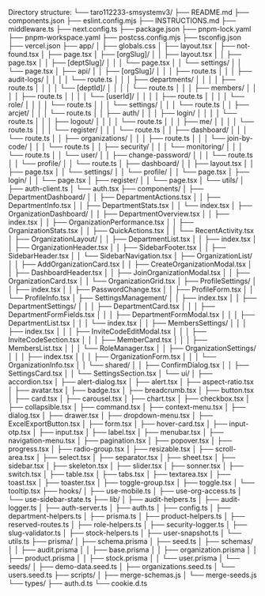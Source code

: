 Directory structure:
└── taro112233-smsystemv3/
    ├── README.md
    ├── components.json
    ├── eslint.config.mjs
    ├── INSTRUCTIONS.md
    ├── middleware.ts
    ├── next.config.ts
    ├── package.json
    ├── pnpm-lock.yaml
    ├── pnpm-workspace.yaml
    ├── postcss.config.mjs
    ├── tsconfig.json
    ├── vercel.json
    ├── app/
    │   ├── globals.css
    │   ├── layout.tsx
    │   ├── not-found.tsx
    │   ├── page.tsx
    │   ├── [orgSlug]/
    │   │   ├── layout.tsx
    │   │   ├── page.tsx
    │   │   ├── [deptSlug]/
    │   │   │   └── page.tsx
    │   │   └── settings/
    │   │       └── page.tsx
    │   ├── api/
    │   │   ├── [orgSlug]/
    │   │   │   ├── route.ts
    │   │   │   ├── audit-logs/
    │   │   │   │   └── route.ts
    │   │   │   ├── departments/
    │   │   │   │   ├── route.ts
    │   │   │   │   └── [deptId]/
    │   │   │   │       └── route.ts
    │   │   │   ├── members/
    │   │   │   │   ├── route.ts
    │   │   │   │   └── [userId]/
    │   │   │   │       ├── route.ts
    │   │   │   │       └── role/
    │   │   │   │           └── route.ts
    │   │   │   └── settings/
    │   │   │       └── route.ts
    │   │   ├── arcjet/
    │   │   │   └── route.ts
    │   │   ├── auth/
    │   │   │   ├── login/
    │   │   │   │   └── route.ts
    │   │   │   ├── logout/
    │   │   │   │   └── route.ts
    │   │   │   ├── me/
    │   │   │   │   └── route.ts
    │   │   │   └── register/
    │   │   │       └── route.ts
    │   │   ├── dashboard/
    │   │   │   └── route.ts
    │   │   ├── organizations/
    │   │   │   ├── route.ts
    │   │   │   └── join-by-code/
    │   │   │       └── route.ts
    │   │   ├── security/
    │   │   │   └── monitoring/
    │   │   │       └── route.ts
    │   │   └── user/
    │   │       ├── change-password/
    │   │       │   └── route.ts
    │   │       └── profile/
    │   │           └── route.ts
    │   ├── dashboard/
    │   │   ├── layout.tsx
    │   │   ├── page.tsx
    │   │   └── settings/
    │   │       └── profile/
    │   │           └── page.tsx
    │   ├── login/
    │   │   └── page.tsx
    │   ├── register/
    │   │   └── page.tsx
    │   └── utils/
    │       ├── auth-client.ts
    │       └── auth.tsx
    ├── components/
    │   ├── DepartmentDashboard/
    │   │   ├── DepartmentActions.tsx
    │   │   ├── DepartmentInfo.tsx
    │   │   ├── DepartmentStats.tsx
    │   │   └── index.tsx
    │   ├── OrganizationDashboard/
    │   │   ├── DepartmentOverview.tsx
    │   │   ├── index.tsx
    │   │   ├── OrganizationPerformance.tsx
    │   │   ├── OrganizationStats.tsx
    │   │   ├── QuickActions.tsx
    │   │   └── RecentActivity.tsx
    │   ├── OrganizationLayout/
    │   │   ├── DepartmentList.tsx
    │   │   ├── index.tsx
    │   │   ├── OrganizationHeader.tsx
    │   │   ├── SidebarFooter.tsx
    │   │   ├── SidebarHeader.tsx
    │   │   └── SidebarNavigation.tsx
    │   ├── OrganizationList/
    │   │   ├── AddOrganizationCard.tsx
    │   │   ├── CreateOrganizationModal.tsx
    │   │   ├── DashboardHeader.tsx
    │   │   ├── JoinOrganizationModal.tsx
    │   │   ├── OrganizationCard.tsx
    │   │   └── OrganizationGrid.tsx
    │   ├── ProfileSettings/
    │   │   ├── index.tsx
    │   │   ├── PasswordChange.tsx
    │   │   ├── ProfileForm.tsx
    │   │   └── ProfileInfo.tsx
    │   ├── SettingsManagement/
    │   │   ├── index.tsx
    │   │   ├── DepartmentSettings/
    │   │   │   ├── DepartmentCard.tsx
    │   │   │   ├── DepartmentFormFields.tsx
    │   │   │   ├── DepartmentFormModal.tsx
    │   │   │   ├── DepartmentList.tsx
    │   │   │   └── index.tsx
    │   │   ├── MembersSettings/
    │   │   │   ├── index.tsx
    │   │   │   ├── InviteCodeEditModal.tsx
    │   │   │   ├── InviteCodeSection.tsx
    │   │   │   ├── MemberCard.tsx
    │   │   │   ├── MembersList.tsx
    │   │   │   └── RoleManager.tsx
    │   │   ├── OrganizationSettings/
    │   │   │   ├── index.tsx
    │   │   │   ├── OrganizationForm.tsx
    │   │   │   └── OrganizationInfo.tsx
    │   │   └── shared/
    │   │       ├── ConfirmDialog.tsx
    │   │       ├── SettingsCard.tsx
    │   │       └── SettingsSection.tsx
    │   └── ui/
    │       ├── accordion.tsx
    │       ├── alert-dialog.tsx
    │       ├── alert.tsx
    │       ├── aspect-ratio.tsx
    │       ├── avatar.tsx
    │       ├── badge.tsx
    │       ├── breadcrumb.tsx
    │       ├── button.tsx
    │       ├── card.tsx
    │       ├── carousel.tsx
    │       ├── chart.tsx
    │       ├── checkbox.tsx
    │       ├── collapsible.tsx
    │       ├── command.tsx
    │       ├── context-menu.tsx
    │       ├── dialog.tsx
    │       ├── drawer.tsx
    │       ├── dropdown-menu.tsx
    │       ├── ExcelExportButton.tsx
    │       ├── form.tsx
    │       ├── hover-card.tsx
    │       ├── input-otp.tsx
    │       ├── input.tsx
    │       ├── label.tsx
    │       ├── menubar.tsx
    │       ├── navigation-menu.tsx
    │       ├── pagination.tsx
    │       ├── popover.tsx
    │       ├── progress.tsx
    │       ├── radio-group.tsx
    │       ├── resizable.tsx
    │       ├── scroll-area.tsx
    │       ├── select.tsx
    │       ├── separator.tsx
    │       ├── sheet.tsx
    │       ├── sidebar.tsx
    │       ├── skeleton.tsx
    │       ├── slider.tsx
    │       ├── sonner.tsx
    │       ├── switch.tsx
    │       ├── table.tsx
    │       ├── tabs.tsx
    │       ├── textarea.tsx
    │       ├── toast.tsx
    │       ├── toaster.tsx
    │       ├── toggle-group.tsx
    │       ├── toggle.tsx
    │       └── tooltip.tsx
    ├── hooks/
    │   ├── use-mobile.ts
    │   ├── use-org-access.ts
    │   └── use-sidebar-state.ts
    ├── lib/
    │   ├── audit-helpers.ts
    │   ├── audit-logger.ts
    │   ├── auth-server.ts
    │   ├── auth.ts
    │   ├── config.ts
    │   ├── department-helpers.ts
    │   ├── prisma.ts
    │   ├── product-helpers.ts
    │   ├── reserved-routes.ts
    │   ├── role-helpers.ts
    │   ├── security-logger.ts
    │   ├── slug-validator.ts
    │   ├── stock-helpers.ts
    │   ├── user-snapshot.ts
    │   └── utils.ts
    ├── prisma/
    │   ├── schema.prisma
    │   ├── seed.ts
    │   ├── schemas/
    │   │   ├── audit.prisma
    │   │   ├── base.prisma
    │   │   ├── organization.prisma
    │   │   ├── product.prisma
    │   │   ├── stock.prisma
    │   │   └── user.prisma
    │   └── seeds/
    │       ├── demo-data.seed.ts
    │       ├── organizations.seed.ts
    │       └── users.seed.ts
    ├── scripts/
    │   ├── merge-schemas.js
    │   └── merge-seeds.js
    └── types/
        ├── auth.d.ts
        └── cookie.d.ts
